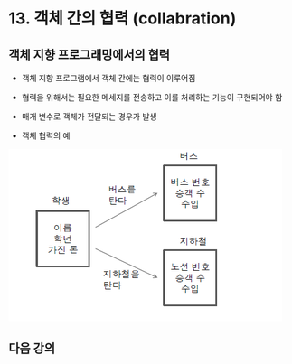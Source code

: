 # 13. 객체 간의 협력 (collabration)

## 객체 지향 프로그래밍에서의 협력

- 객체 지향 프로그램에서 객체 간에는 협력이 이루어짐

- 협력을 위해서는 필요한 메세지를 전송하고 이를 처리하는 기능이 구현되어야 함

- 매개 변수로 객체가 전달되는 경우가 발생

- 객체 협력의 예 

![bus](./img/bus.PNG)

## 다음 강의 



